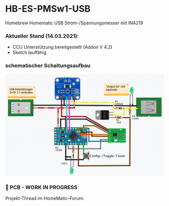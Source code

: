 # HB-ES-PMSw1-USB
Homebrew Homematic USB Strom-/Spannungsmesser mit INA219

### Aktueller Stand (14.03.2021):
- CCU Unterstützung bereitgestellt (Addon V 4.2)
- Sketch lauffähig

### schematischer Schaltungsaufbau
![wiring](Images/wiring.png)

###  🚧 PCB - WORK IN PROGRESS


Projekt-Thread im HomeMatic-Forum: 
